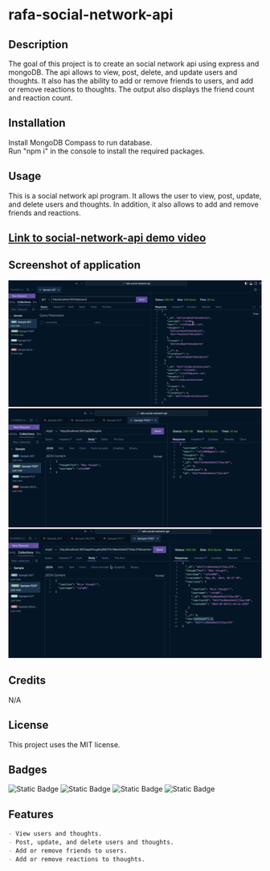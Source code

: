 # rafa-social-network-api

## Description

The goal of this project is to create an social network api using express and mongoDB. The api allows to view, post, delete, and update users and thoughts. It also has the ability to add or remove friends to users, and add or remove reactions to thoughts. The output also displays the friend count and reaction count. 

## Installation

Install MongoDB Compass to run database.\
Run "npm i" in the console to install the required packages.

## Usage

This is a social network api program. It allows the user to view, post, update, and delete users and thoughts. In addition, it also allows to add and remove friends and reactions.

## [Link to social-network-api demo video](https://drive.google.com/file/d/1RW7TODrVKrR_-sdv5iF-Z3_yosoerh5u/view?usp=share_link)

## Screenshot of application

![screenshot of social-network-api](assets/images/1.png)
![screenshot of social-network-api](assets/images/2.png)
![screenshot of social-network-api](assets/images/3.png)

## Credits

N/A

## License

This project uses the MIT license.

## Badges

![Static Badge](https://img.shields.io/badge/JavaScript-orange)
![Static Badge](https://img.shields.io/badge/MongoDB-blue)
![Static Badge](https://img.shields.io/badge/Mongoose-purple)
![Static Badge](https://img.shields.io/badge/Express-green)


## Features
```md
- View users and thoughts.
- Post, update, and delete users and thoughts.
- Add or remove friends to users.
- Add or remove reactions to thoughts.
```
